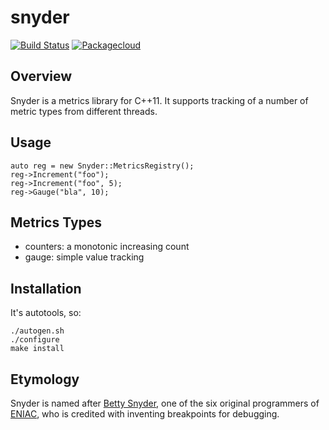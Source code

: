 # snyder

[![Build Status](https://travis-ci.org/mrtazz/snyder.svg?branch=master)](https://travis-ci.org/mrtazz/snyder)
[![Packagecloud](https://img.shields.io/badge/packagecloud-available-green.svg)](https://packagecloud.io/mrtazz/snyder)

## Overview

Snyder is a metrics library for C++11. It supports tracking of a number of
metric types from different threads.

## Usage
```
auto reg = new Snyder::MetricsRegistry();
reg->Increment("foo");
reg->Increment("foo", 5);
reg->Gauge("bla", 10);
```

## Metrics Types
- counters: a monotonic increasing count
- gauge: simple value tracking

## Installation
It's autotools, so:
```
./autogen.sh
./configure
make install
```

## Etymology
Snyder is named after [Betty Snyder][betty_snyder], one of the six original
programmers of [ENIAC][eniac], who is credited with inventing breakpoints for
debugging.



[betty_snyder]: https://en.wikipedia.org/wiki/Betty_Holberton
[eniac]: https://en.wikipedia.org/wiki/ENIAC
